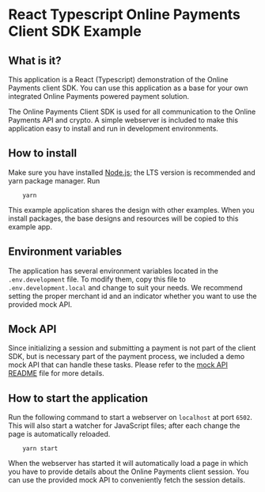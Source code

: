 # React Typescript Online Payments Client SDK Example

## What is it?

This application is a React (Typescript) demonstration of the Online Payments client SDK.
You can use this application as a base for your own integrated Online Payments powered payment solution.

The Online Payments Client SDK is used for all communication to the Online Payments API and crypto.
A simple webserver is included to make this application easy to install and run in development environments.

## How to install

Make sure you have installed [Node.js](https://nodejs.org/en/); the LTS version is recommended and yarn package manager.
Run

```shell
    yarn
```

This example application shares the design with other examples. When you install packages, the base designs and
resources will be copied to this example app.

## Environment variables

The application has several environment variables located in the `.env.development` file.
To modify them, copy this file to `.env.development.local` and change to suit your needs. We recommend setting the
proper merchant id and an indicator whether you want to use the provided mock API.

## Mock API

Since initializing a session and submitting a payment is not part of the client SDK, but is necessary part of the
payment process, we included a demo mock API that can handle these tasks.
Please refer to the [mock API README](../../mock-api/README.md) file for more details.

## How to start the application

Run the following command to start a webserver on `localhost` at port `6502`.
This will also start a watcher for JavaScript files; after each change the page is automatically reloaded.

```shell
    yarn start
```

When the webserver has started it will automatically load a page in which you have to provide details about
the Online Payments client session. You can use the provided mock API to conveniently fetch the session details.

